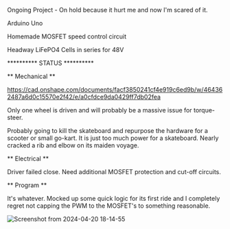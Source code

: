 Ongoing Project - On hold because it hurt me and now I'm scared of it.

Arduino Uno

Homemade MOSFET speed control circuit

Headway LiFePO4 Cells in series for 48V

********** STATUS **********

** Mechanical **

https://cad.onshape.com/documents/facf3850241cf4e919c6ed9b/w/464362487a6d0c15570e2f42/e/a0cfdce9da0429ff7db02fea

Only one wheel is driven and will probably be a massive issue for torque-steer.

Probably going to kill the skateboard and repurpose the hardware for a scooter or small go-kart.
It is just too much power for a skateboard. Nearly cracked a rib and elbow on its maiden voyage.

** Electrical **

Driver failed close. Need additional MOSFET protection and cut-off circuits.

** Program **

It's whatever. Mocked up some quick logic for its first ride and I completely regret not capping the PWM to the MOSFET's to something reasonable.



![Screenshot from 2024-04-20 18-14-55](https://github.com/FourBasic/Skateboard/assets/79863927/cff3b2d5-dbd4-4dfa-8d71-6276cf720a7b)
